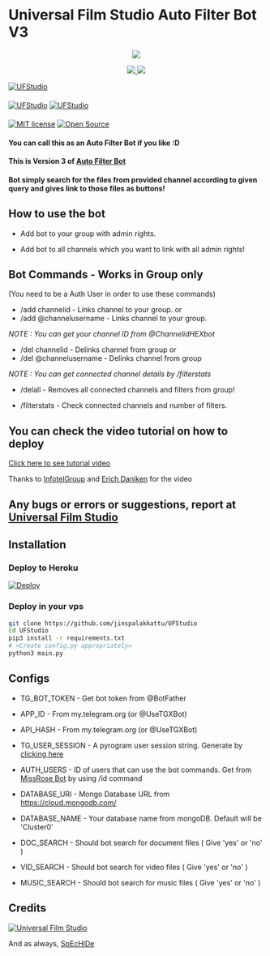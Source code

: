 # Universal Film Studio Auto Filter Bot V3

<p align="center">
  <a href="https://www.python.org">
    <img src="http://ForTheBadge.com/images/badges/made-with-python.svg">

  </a>
</p>
<p align="center">
  <a href="https://github.com/jinspalakkattu/UFStudio/stargazers">
    <img src="https://img.shields.io/github/stars/jinspalakkattu/UFStudio?style=social">

  </a>
  
  <a href="https://github.com/jinspalakkattu/UFStudio/fork">
    <img src="https://img.shields.io/github/forks/jinspalakkattu/UFStudio?label=Fork&style=social">

  </a>  
</p>

[![UFStudio](https://img.shields.io/badge/UniversalFilmStudio-Channel-orange?style=for-the-badge&logo=telegram)](https://telegram.dog/UFStudio2)  
ㅤㅤㅤㅤㅤㅤㅤ  
[![UFStudio](https://img.shields.io/badge/UniversalFilmStudio-Support-red?style=flat&logo=telegram)](https://telegram.dog/lnc3f3r)  [![UFStudio](https://img.shields.io/badge/UniversalFilmStudio-Website-red?style=flat&logo=CodersRank)](https://telegram.dog/lnc3f3r)  
ㅤㅤㅤㅤㅤㅤㅤ  
[![MIT license](https://img.shields.io/badge/License-MIT-blue?style=flat)](https://github.com/jinspalakkattu/UFStudio/blob/main/LICENSE)  [![Open Source](https://badges.frapsoft.com/os/v2/open-source.svg?v=103)](https://github.com/jinspalakkattu/UFStudio)





#### You can call this as an Auto Filter Bot if you like :D
#### This is Version 3 of [Auto Filter Bot](https://github.com/jinspalakkattu/UFStudio)
#### Bot simply search for the files from provided channel according to given query and gives link to those files as buttons!

## How to use the bot
* Add bot to your group with admin rights.

* Add bot to all channels which you want to link with all admin rights!

## Bot Commands - Works in Group only

(You need to be a Auth User in order to use these commands)

* /add channelid  -  Links channel to your group.
or
* /add @channelusername - Links channel to your group.

<i>NOTE : You can get your channel ID from @ChannelidHEXbot </i>


* /del channelid  -  Delinks channel from group
or
* /del @channelusername  -  Delinks channel from group

<i>NOTE : You can get connected channel details by /filterstats </i>


* /delall  -  Removes all connected channels and filters from group!

* /filterstats  -  Check connected channels and number of filters.

## You can check the video tutorial on how to deploy

[Click here to see tutorial video](https://youtu.be/zum9AUlOgtQ)

Thanks to [InfotelGroup](https://telegram.dog/InFoTelGroup) and [Erich Daniken](https://telegram.dog/ErichDaniken) for the video

## Any bugs or errors or suggestions, report at [Universal Film Studio](https://telegram.dog/lnc3f3r)


## Installation

### Deploy to Heroku
[![Deploy](https://www.herokucdn.com/deploy/button.svg)](https://heroku.com/deploy?template=https://github.com/jinspalakkattu/UFStudio)

### Deploy in your vps
```sh
git clone https://github.com/jinspalakkattu/UFStudio
cd UFStudio
pip3 install -r requirements.txt
# <Create config.py appropriately>
python3 main.py
```

## Configs

* TG_BOT_TOKEN  - Get bot token from @BotFather

* APP_ID        - From my.telegram.org (or @UseTGXBot)

* API_HASH      - From my.telegram.org (or @UseTGXBot)

* TG_USER_SESSION  - A pyrogram user session string. Generate by [clicking here](https://repl.it/@prgofficial/String-Gen)

* AUTH_USERS  - ID of users that can use the bot commands. Get from [MissRose Bot](https://telegram.dog/MissRose_bot) by using /id command

* DATABASE_URI  - Mongo Database URL from https://cloud.mongodb.com/

* DATABASE_NAME  - Your database name from mongoDB. Default will be 'Cluster0'

* DOC_SEARCH  - Should bot search for document files ( Give 'yes' or 'no' )

* VID_SEARCH  - Should bot search for video files ( Give 'yes' or 'no' )

* MUSIC_SEARCH  - Should bot search for music files ( Give 'yes' or 'no' )

## Credits

[![Universal Film Studio](https://img.shields.io/badge/Pyrogram%20-%23F37626.svg?&style=for-the-badge&logo=telegram&logoColor=white)](https://github.com/pyrogram/pyrogram)

And as always, [SpEcHlDe](https://telegram.dog/SpEcHlDe)
